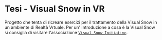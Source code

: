 # Tesi - Visual Snow in VR

Progetto che tenta di ricreare esercizi per il trattamento della Visual Snow in un ambiente di Realtà Vrtuale. Per un' introduzione a cosa è la Visual Snow si consiglia di visitare l'associazione [`Visual Snow Initiative`](https://www.visualsnowinitiative.org).

